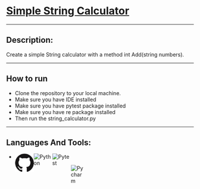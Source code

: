 # [Simple String Calculator](Simple%20String%20Calculator.pdf)
---

## Description:
Create a simple String calculator with a method int Add(string numbers).

---
 ## How to run

- Clone the repository to your local machine.
- Make sure you have IDE installed  
- Make sure you have pytest package installed  
- Make sure you have re package installed  
- Then run the string_calculator.py

---
## Languages And Tools:

-  <img align="left" alt="GitHub" width="50px" src="https://raw.githubusercontent.com/github/explore/78df643247d429f6cc873026c0622819ad797942/topics/github/github.png" /> <img align="left" alt="Python" width="50px" src="https://user-images.githubusercontent.com/25181517/183423507-c056a6f9-1ba8-4312-a350-19bcbc5a8697.png" /> <img align="left" alt="Pytest" width="50px" src="https://user-images.githubusercontent.com/25181517/184117132-9e89a93b-65fb-47c3-91e7-7d0f99e7c066.png" /> 
<img align="left" alt="Pycharm" width="40px" src="https://camo.githubusercontent.com/1c9a96a51b6fa4435847f9301c20a8dbdc515d7b657f4dede4a929a55c0b0036/68747470733a2f2f696d672e736869656c64732e696f2f62616467652f5079436861726d2d3030303030302e7376673f267374796c653d666f722d7468652d6261646765266c6f676f3d5079436861726d266c6f676f436f6c6f723d7768697465" />
<br/>
